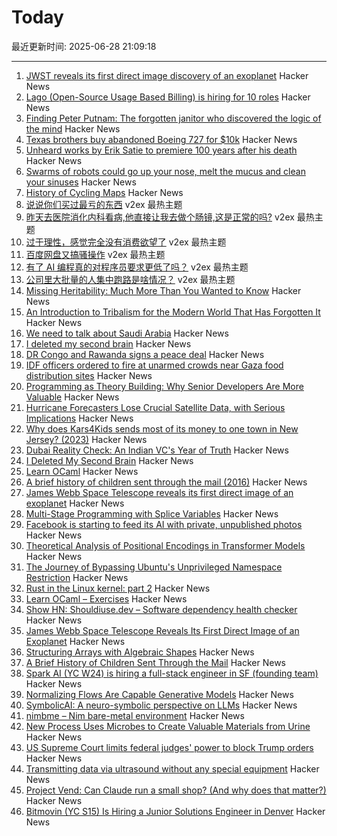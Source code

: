 # Today

最近更新时间: 2025-06-28 21:09:18

--- 
1. [JWST reveals its first direct image discovery of an exoplanet](https://www.smithsonianmag.com/smart-news/james-webb-space-telescope-reveals-its-first-direct-image-discovery-of-an-exoplanet-180986886/) Hacker News
2. [Lago (Open-Source Usage Based Billing) is hiring for 10 roles](https://www.ycombinator.com/companies/lago/jobs) Hacker News
3. [Finding Peter Putnam: The forgotten janitor who discovered the logic of the mind](https://nautil.us/finding-peter-putnam-1218035/) Hacker News
4. [Texas brothers buy abandoned Boeing 727 for $10k](https://www.popsci.com/diy/texas-brothers-buy-abandoned-boeing-727/) Hacker News
5. [Unheard works by Erik Satie to premiere 100 years after his death](https://www.theguardian.com/music/2025/jun/26/unheard-works-by-erik-satie-to-premiere-100-years-after-his-death) Hacker News
6. [Swarms of robots could go up your nose, melt the mucus and clean your sinuses](https://www.zmescience.com/future/swarms-of-tiny-robots-could-go-up-your-nose-melt-the-mucus-and-clean-your-sinuses/) Hacker News
7. [History of Cycling Maps](https://cyclemaps.blogspot.com/) Hacker News
8. [说说你们买过最亏的东西](https://www.v2ex.com/t/1141643) v2ex 最热主题
9. [昨天去医院消化内科看病,他直接让我去做个肠镜,这是正常的吗?](https://www.v2ex.com/t/1141639) v2ex 最热主题
10. [过于理性，感觉完全没有消费欲望了](https://www.v2ex.com/t/1141638) v2ex 最热主题
11. [百度网盘又搞骚操作](https://www.v2ex.com/t/1141608) v2ex 最热主题
12. [有了 AI 编程真的对程序员要求更低了吗？](https://www.v2ex.com/t/1141594) v2ex 最热主题
13. [公司里大批量的人集中跑路是啥情况？](https://www.v2ex.com/t/1141592) v2ex 最热主题
14. [Missing Heritability: Much More Than You Wanted to Know](https://www.astralcodexten.com/p/missing-heritability-much-more-than) Hacker News
15. [An Introduction to Tribalism for the Modern World That Has Forgotten It](https://sustainableviews.substack.com/p/an-introduction-to-tribalism-for) Hacker News
16. [We need to talk about Saudi Arabia](https://www.architectsjournal.co.uk/news/opinion/we-need-to-talk-about-saudi-arabia) Hacker News
17. [I deleted my second brain](https://www.joanwestenberg.com/p/i-deleted-my-second-brain) Hacker News
18. [DR Congo and Rawanda signs a peace deal](https://www.bbc.com/news/articles/c1e0ggw7d43o) Hacker News
19. [IDF officers ordered to fire at unarmed crowds near Gaza food distribution sites](https://www.haaretz.com/israel-news/2025-06-27/ty-article-magazine/.premium/idf-soldiers-ordered-to-shoot-deliberately-at-unarmed-gazans-waiting-for-humanitarian-aid/00000197-ad8e-de01-a39f-ffbe33780000) Hacker News
20. [Programming as Theory Building: Why Senior Developers Are More Valuable](https://cekrem.github.io/posts/programming-as-theory-building-naur/) Hacker News
21. [Hurricane Forecasters Lose Crucial Satellite Data, with Serious Implications](https://www.scientificamerican.com/article/weather-forecasters-lose-crucial-hurricane-detection-microwave-satellite/) Hacker News
22. [Why does Kars4Kids sends most of its money to one town in New Jersey? (2023)](https://www.mossplanet.news/p/why-does-kars4kids-sends-most-of) Hacker News
23. [Dubai Reality Check: An Indian VC's Year of Truth](https://www.dealflowiq.com/p/dubai-reality-check-an-indian-vcs) Hacker News
24. [I Deleted My Second Brain](https://www.joanwestenberg.com/p/i-deleted-my-second-brain) Hacker News
25. [Learn OCaml](https://ocaml-sf.org/learn-ocaml-public/#activity=exercises) Hacker News
26. [A brief history of children sent through the mail (2016)](https://www.smithsonianmag.com/smart-news/brief-history-children-sent-through-mail-180959372/) Hacker News
27. [James Webb Space Telescope reveals its first direct image of an exoplanet](https://www.smithsonianmag.com/smart-news/james-webb-space-telescope-reveals-its-first-direct-image-discovery-of-an-exoplanet-180986886/) Hacker News
28. [Multi-Stage Programming with Splice Variables](https://tsung-ju.org/icfp25/) Hacker News
29. [Facebook is starting to feed its AI with private, unpublished photos](https://www.theverge.com/meta/694685/meta-ai-camera-roll) Hacker News
30. [Theoretical Analysis of Positional Encodings in Transformer Models](https://arxiv.org/abs/2506.06398) Hacker News
31. [The Journey of Bypassing Ubuntu's Unprivileged Namespace Restriction](https://u1f383.github.io/linux/2025/06/26/the-journey-of-bypassing-ubuntus-unprivileged-namespace-restriction.html) Hacker News
32. [Rust in the Linux kernel: part 2](https://lwn.net/SubscriberLink/1025232/fbb2d90d084368e3/) Hacker News
33. [Learn OCaml – Exercises](https://ocaml-sf.org/learn-ocaml-public/#activity=exercises) Hacker News
34. [Show HN: Shouldiuse.dev – Software dependency health checker](https://shouldiuse.dev/) Hacker News
35. [James Webb Space Telescope Reveals Its First Direct Image of an Exoplanet](https://www.smithsonianmag.com/smart-news/james-webb-space-telescope-reveals-its-first-direct-image-discovery-of-an-exoplanet-180986886/) Hacker News
36. [Structuring Arrays with Algebraic Shapes](https://dl.acm.org/doi/abs/10.1145/3736112.3736141) Hacker News
37. [A Brief History of Children Sent Through the Mail](https://www.smithsonianmag.com/smart-news/brief-history-children-sent-through-mail-180959372/) Hacker News
38. [Spark AI (YC W24) is hiring a full-stack engineer in SF (founding team)](https://www.ycombinator.com/companies/spark/jobs/kDeJlPK-software-engineer-full-stack-founding-team) Hacker News
39. [Normalizing Flows Are Capable Generative Models](https://machinelearning.apple.com/research/normalizing-flows) Hacker News
40. [SymbolicAI: A neuro-symbolic perspective on LLMs](https://github.com/ExtensityAI/symbolicai) Hacker News
41. [nimbme – Nim bare-metal environment](https://github.com/mikra01/nimbme) Hacker News
42. [New Process Uses Microbes to Create Valuable Materials from Urine](https://newscenter.lbl.gov/2025/06/17/new-process-uses-microbes-to-create-valuable-materials-from-urine/) Hacker News
43. [US Supreme Court limits federal judges' power to block Trump orders](https://www.theguardian.com/us-news/2025/jun/27/trump-supreme-court-birthright-citizenship-scotus) Hacker News
44. [Transmitting data via ultrasound without any special equipment](https://halcy.de/blog/2025/06/27/transmitting-data-via-ultrasound-without-any-special-equipment/) Hacker News
45. [Project Vend: Can Claude run a small shop? (And why does that matter?)](https://www.anthropic.com/research/project-vend-1) Hacker News
46. [Bitmovin (YC S15) Is Hiring a Junior Solutions Engineer in Denver](https://bitmovin.com/careers/7943569002/) Hacker News
